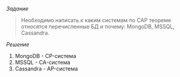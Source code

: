 *Задание*
> Необходимо написать к каким системам по CAP теореме относятся перечисленные БД и почему:
> MongoDB, MSSQL, Cassandra.

*Решение*
1. MongoDB - CP-система
1. MSSQL - CA-система 
1. Cassandra - AP-система
